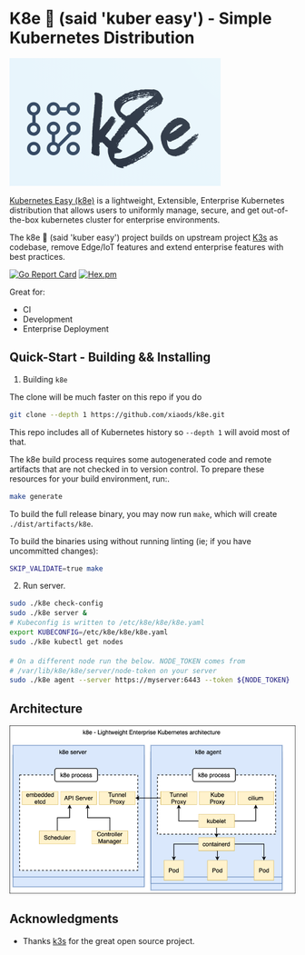 K8e 🚀 (said 'kuber easy') - Simple Kubernetes Distribution
===============================================
<img src="./docs/k8e-logo.png" alt="logo" style="zoom:50%;" />

[Kubernetes Easy (k8e)](https://getk8e.com) is a lightweight, Extensible, Enterprise Kubernetes distribution that allows users to uniformly manage, secure, and get out-of-the-box kubernetes cluster for enterprise environments.

The k8e 🚀 (said 'kuber easy') project builds on upstream project [K3s](https://github.com/rancher/k3s) as codebase, remove Edge/IoT features and extend enterprise features with best practices.

[![Go Report Card](https://goreportcard.com/badge/github.com/xiaods/k8e)](https://goreportcard.com/report/github.com/xiaods/k8e) [![Hex.pm](https://img.shields.io/hexpm/l/apa)](https://github.com/xiaods/k8e/blob/master/LICENSE)

Great for:
* CI
* Development
* Enterprise Deployment

Quick-Start - Building && Installing
--------------
1. Building `k8e`

The clone will be much faster on this repo if you do
```bash
git clone --depth 1 https://github.com/xiaods/k8e.git
```

This repo includes all of Kubernetes history so `--depth 1` will avoid most of that.

The k8e build process requires some autogenerated code and remote artifacts that are not checked in to version control.
To prepare these resources for your build environment, run:.
```bash
make generate
```

To build the full release binary, you may now run `make`, which will create `./dist/artifacts/k8e`.

To build the binaries using without running linting (ie; if you have uncommitted changes):
```bash
SKIP_VALIDATE=true make
```
2. Run server.

```bash
sudo ./k8e check-config
sudo ./k8e server &
# Kubeconfig is written to /etc/k8e/k8e/k8e.yaml
export KUBECONFIG=/etc/k8e/k8e/k8e.yaml
sudo ./k8e kubectl get nodes

# On a different node run the below. NODE_TOKEN comes from
# /var/lib/k8e/k8e/server/node-token on your server
sudo ./k8e agent --server https://myserver:6443 --token ${NODE_TOKEN}
```

Architecture
--------------
![k8e-arch](./docs/k8e-arch.png)


Acknowledgments
--------------
- Thanks [k3s](https://github.com/rancher/k3s) for the great open source project.